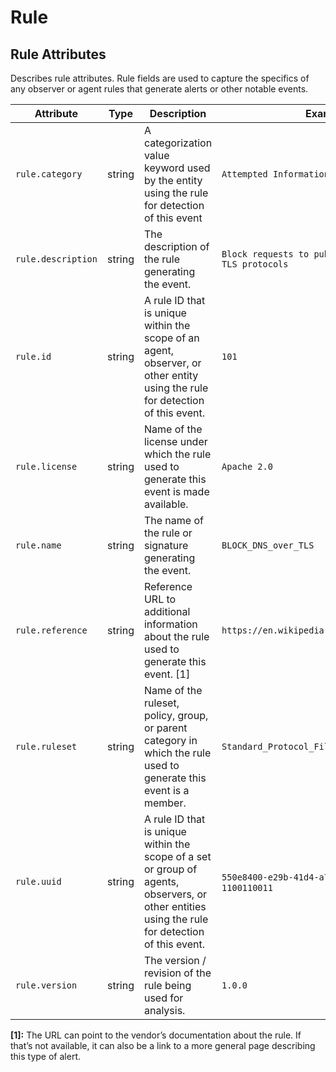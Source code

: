 <!--- Hugo front matter used to generate the website version of this page:
--->

<!-- NOTE: THIS FILE IS AUTOGENERATED. DO NOT EDIT BY HAND. -->
<!-- see templates/registry/markdown/attribute_namespace.md.j2 -->

# Rule

## Rule Attributes

Describes rule attributes. Rule fields are used to capture the specifics of any observer or agent rules that generate alerts or other notable events.

| Attribute          | Type   | Description                                                                                                                                     | Examples                                                  | Stability                                                        |
| ------------------ | ------ | ----------------------------------------------------------------------------------------------------------------------------------------------- | --------------------------------------------------------- | ---------------------------------------------------------------- |
| `rule.category`    | string | A categorization value keyword used by the entity using the rule for detection of this event                                                    | `Attempted Information Leak`                              | ![Experimental](https://img.shields.io/badge/-experimental-blue) |
| `rule.description` | string | The description of the rule generating the event.                                                                                               | `Block requests to public DNS over HTTPS / TLS protocols` | ![Experimental](https://img.shields.io/badge/-experimental-blue) |
| `rule.id`          | string | A rule ID that is unique within the scope of an agent, observer, or other entity using the rule for detection of this event.                    | `101`                                                     | ![Experimental](https://img.shields.io/badge/-experimental-blue) |
| `rule.license`     | string | Name of the license under which the rule used to generate this event is made available.                                                         | `Apache 2.0`                                              | ![Experimental](https://img.shields.io/badge/-experimental-blue) |
| `rule.name`        | string | The name of the rule or signature generating the event.                                                                                         | `BLOCK_DNS_over_TLS`                                      | ![Experimental](https://img.shields.io/badge/-experimental-blue) |
| `rule.reference`   | string | Reference URL to additional information about the rule used to generate this event. [1]                                                         | `https://en.wikipedia.org/wiki/DNS_over_TLS`              | ![Experimental](https://img.shields.io/badge/-experimental-blue) |
| `rule.ruleset`     | string | Name of the ruleset, policy, group, or parent category in which the rule used to generate this event is a member.                               | `Standard_Protocol_Filters`                               | ![Experimental](https://img.shields.io/badge/-experimental-blue) |
| `rule.uuid`        | string | A rule ID that is unique within the scope of a set or group of agents, observers, or other entities using the rule for detection of this event. | `550e8400-e29b-41d4-a716-446655440000`; `1100110011`      | ![Experimental](https://img.shields.io/badge/-experimental-blue) |
| `rule.version`     | string | The version / revision of the rule being used for analysis.                                                                                     | `1.0.0`                                                   | ![Experimental](https://img.shields.io/badge/-experimental-blue) |

**[1]:** The URL can point to the vendor’s documentation about the rule. If that’s not available, it can also be a link to a more general page describing this type of alert.
